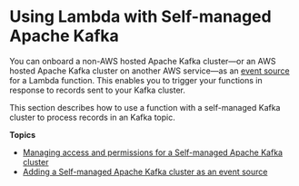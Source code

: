 # Using Lambda with Self\-managed Apache Kafka<a name="kafka-smaa"></a>

You can onboard a non\-AWS hosted Apache Kafka cluster—or an AWS hosted Apache Kafka cluster on another AWS service—as an [event source](invocation-eventsourcemapping.md) for a Lambda function\. This enables you to trigger your functions in response to records sent to your Kafka cluster\.

This section describes how to use a function with a self\-managed Kafka cluster to process records in an Kafka topic\.

**Topics**
+ [Managing access and permissions for a Self\-managed Apache Kafka cluster](smaa-permissions.md)
+ [Adding a Self\-managed Apache Kafka cluster as an event source](services-smaa-topic-add.md)
